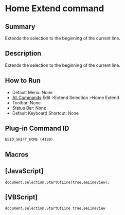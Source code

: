 # Home Extend command

## Summary

Extends the selection to the beginning of the current line.

## Description

Extends the selection to the beginning of the current line.

## How to Run

- Default Menu: None
- [All Commands](../tools/all_commands):Edit \>Extend Selection
\>Home Extend
- Toolbar: None
- Status Bar: None
- Default Keyboard Shortcut: None

## Plug-in Command ID

```
EEID_SHIFT_HOME (4180)```

## Macros

## \[JavaScript\]

```
document.selection.StartOfLine(true,eeLineView);
```

## \[VBScript\]

```
document.selection.StartOfLine true,eeLineView
```
